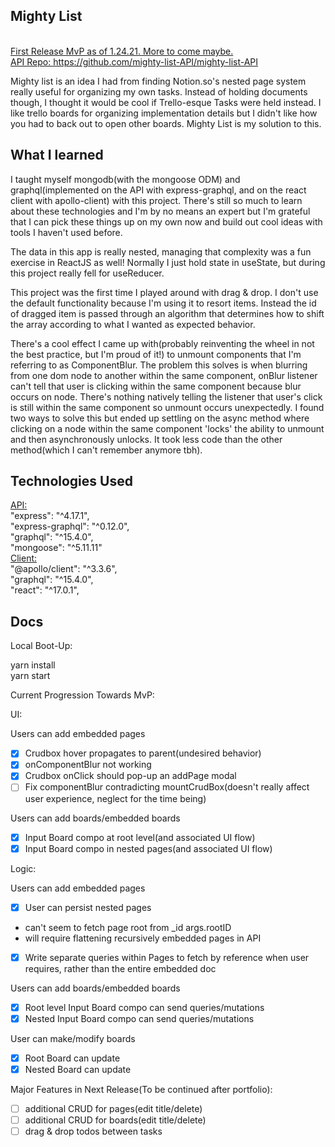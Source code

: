 <h2>Mighty List</h2>
<br /><ins>First Release MvP as of 1.24.21. More to come maybe.</ins>
<br /><ins>API Repo: https://github.com/mighty-list-API/mighty-list-API</ins>

Mighty list is an idea I had from finding Notion.so's nested page system really useful for organizing my own tasks. Instead of holding documents though, I thought it would be cool if Trello-esque Tasks were held instead. I like trello boards for organizing implementation details but I didn't like how you had to back out to open other boards. Mighty List is my solution to this. 

<h2>What I learned</h2>

I taught myself mongodb(with the mongoose ODM) and graphql(implemented on the API with express-graphql, and on the react client with apollo-client) with this project. There's still so much to learn about these technologies and I'm by no means an expert but I'm grateful that I can pick these things up on my own now and build out cool ideas with tools I haven't used before. 

The data in this app is really nested, managing that complexity was a fun exercise in ReactJS as well! Normally I just hold state in useState, but during this project really fell for useReducer. 

This project was the first time I played around with drag & drop. I don't use the default functionality because I'm using it to resort items. Instead the id of dragged item is passed through an algorithm that determines how to shift the array according to what I wanted as expected behavior. 

There's a cool effect I came up with(probably reinventing the wheel in not the best practice, but I'm proud of it!) to unmount components that I'm referring to as ComponentBlur. The problem this solves is when blurring from one dom node to another within the same component, onBlur listener can't tell that user is clicking within the same component because blur occurs on node. There's nothing natively telling the listener that user's click is still within the same component so unmount occurs unexpectedly. I found two ways to solve this but ended up settling on the async method where clicking on a node within the same component 'locks' the ability to unmount and then asynchronously unlocks. It took less code than the other method(which I can't remember anymore tbh). 

<h2>Technologies Used</h2>
<ins>API:</ins> <br/>
    "express": "^4.17.1",<br/>
    "express-graphql": "^0.12.0",<br/>
    "graphql": "^15.4.0",<br/>
    "mongoose": "^5.11.11"<br/>
<ins>Client:</ins> <br/>
    "@apollo/client": "^3.3.6",<br/>
    "graphql": "^15.4.0",<br/>
    "react": "^17.0.1",<br/>
    
<h2>Docs</h2>
Local Boot-Up: 

yarn install<br />
yarn start

Current Progression Towards MvP: 

UI:

Users can add embedded pages

- [x]  Crudbox hover propagates to parent(undesired behavior)
- [x]  onComponentBlur not working
- [x]  Crudbox onClick should pop-up an addPage modal
- [ ]  Fix componentBlur contradicting mountCrudBox(doesn't really affect user experience, neglect for the time being)

Users can add boards/embedded boards

- [x]  Input Board compo at root level(and associated UI flow)
- [x]  Input Board compo in nested pages(and associated UI flow)

Logic:

Users can add embedded pages

- [x]  User can persist nested pages
- can't seem to fetch page root from _id args.rootID
- will require flattening recursively embedded pages in API
- [x]  Write separate queries within Pages to fetch by reference when user requires, rather than the entire embedded doc

Users can add boards/embedded boards

- [x]  Root level Input Board compo can send queries/mutations
- [x]  Nested Input Board compo can send queries/mutations

User can make/modify boards

- [x]  Root Board can update
- [x]  Nested Board can update

Major Features in Next Release(To be continued after portfolio): 

- [ ]  additional CRUD for pages(edit title/delete)
- [ ]  additional CRUD for boards(edit title/delete)
- [ ]  drag & drop todos between tasks
